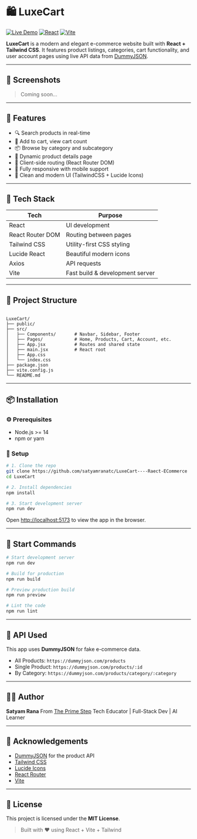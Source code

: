 # 🛍️ LuxeCart

[![Live Demo](https://img.shields.io/badge/Live-Demo-purple?style=flat-square&logo=vercel&logoColor=white)](https://your-live-url.com)
[![React](https://img.shields.io/badge/Built%20With-React-61DAFB?style=flat-square&logo=react&logoColor=black)](https://reactjs.org/)
[![Vite](https://img.shields.io/badge/Vite-Fast%20Bundler-blueviolet?style=flat-square&logo=vite&logoColor=yellow)](https://vitejs.dev)

**LuxeCart** is a modern and elegant e-commerce website built with **React + Tailwind CSS**. It features product listings, categories, cart functionality, and user account pages using live API data from [DummyJSON](https://dummyjson.com/products).

---

## 📸 Screenshots

> Coming soon...


---

## 🚀 Features

- 🔍 Search products in real-time
- 🛒 Add to cart, view cart count
- 📦 Browse by category and subcategory
- 💬 Dynamic product details page
- 🧭 Client-side routing (React Router DOM)
- 📱 Fully responsive with mobile support
- 🎨 Clean and modern UI (TailwindCSS + Lucide Icons)

---

## 🧩 Tech Stack

| Tech | Purpose |
|------|---------|
| React | UI development |
| React Router DOM | Routing between pages |
| Tailwind CSS | Utility-first CSS styling |
| Lucide React | Beautiful modern icons |
| Axios | API requests |
| Vite | Fast build & development server |

---

## 📁 Project Structure

```

LuxeCart/
├── public/
├── src/
│   ├── Components/       # Navbar, Sidebar, Footer
│   ├── Pages/            # Home, Products, Cart, Account, etc.
│   ├── App.jsx           # Routes and shared state
│   ├── main.jsx          # React root
│   ├── App.css
│   └── index.css
├── package.json
├── vite.config.js
└── README.md

````

---

## 📦 Installation

### ⚙️ Prerequisites

- Node.js >= 14
- npm or yarn

### 🔧 Setup

```bash
# 1. Clone the repo
git clone https://github.com/satyamranatc/LuxeCart----Raect-ECommerce
cd LuxeCart

# 2. Install dependencies
npm install

# 3. Start development server
npm run dev
````

Open [http://localhost:5173](http://localhost:5173) to view the app in the browser.

---

## 🧪 Start Commands

```bash
# Start development server
npm run dev

# Build for production
npm run build

# Preview production build
npm run preview

# Lint the code
npm run lint
```

---

## 🔗 API Used

This app uses **DummyJSON** for fake e-commerce data.

* All Products: `https://dummyjson.com/products`
* Single Product: `https://dummyjson.com/products/:id`
* By Category: `https://dummyjson.com/products/category/:category`

---

## 👨‍💻 Author

**Satyam Rana**
From [The Prime Step](https://www.justdial.com/Indore/The-Prime-Step)
Tech Educator | Full-Stack Dev | AI Learner

---

## 🙌 Acknowledgements

* [DummyJSON](https://dummyjson.com) for the product API
* [Tailwind CSS](https://tailwindcss.com)
* [Lucide Icons](https://lucide.dev)
* [React Router](https://reactrouter.com/)
* [Vite](https://vitejs.dev)

---

## 📄 License

This project is licensed under the **MIT License**.

> Built with ❤️ using React + Vite + Tailwind
